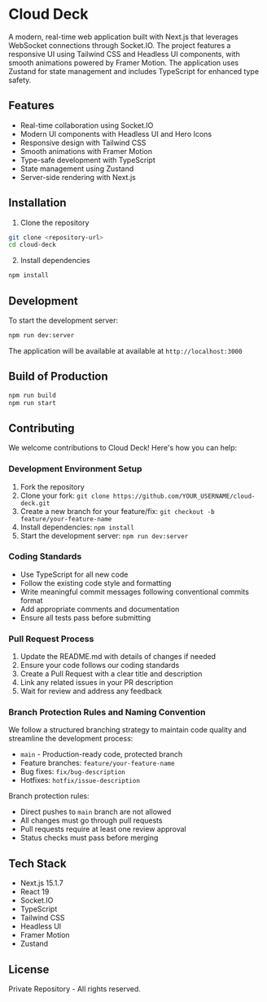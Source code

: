 # Cloud Deck

A modern, real-time web application built with Next.js that leverages WebSocket connections through Socket.IO. The project features a responsive UI using Tailwind CSS and Headless UI components, with smooth animations powered by Framer Motion. The application uses Zustand for state management and includes TypeScript for enhanced type safety.

## Features

- Real-time collaboration using Socket.IO
- Modern UI components with Headless UI and Hero Icons
- Responsive design with Tailwind CSS
- Smooth animations with Framer Motion
- Type-safe development with TypeScript
- State management using Zustand
- Server-side rendering with Next.js

## Installation

1. Clone the repository

```bash
git clone <repository-url>
cd cloud-deck
```

2. Install dependencies

```bash
npm install
```

## Development

To start the development server:

```bash
npm run dev:server
```

The application will be available at available at `http://localhost:3000`

## Build of Production

```bash
npm run build
npm run start
```

## Contributing

We welcome contributions to Cloud Deck! Here's how you can help:

### Development Environment Setup

1. Fork the repository
2. Clone your fork: `git clone https://github.com/YOUR_USERNAME/cloud-deck.git`
3. Create a new branch for your feature/fix: `git checkout -b feature/your-feature-name`
4. Install dependencies: `npm install`
5. Start the development server: `npm run dev:server`

### Coding Standards

- Use TypeScript for all new code
- Follow the existing code style and formatting
- Write meaningful commit messages following conventional commits format
- Add appropriate comments and documentation
- Ensure all tests pass before submitting

### Pull Request Process

1. Update the README.md with details of changes if needed
2. Ensure your code follows our coding standards
3. Create a Pull Request with a clear title and description
4. Link any related issues in your PR description
5. Wait for review and address any feedback

### Branch Protection Rules and Naming Convention

We follow a structured branching strategy to maintain code quality and streamline the development process:

- `main` - Production-ready code, protected branch
- Feature branches: `feature/your-feature-name`
- Bug fixes: `fix/bug-description`
- Hotfixes: `hotfix/issue-description`

Branch protection rules:
- Direct pushes to `main` branch are not allowed
- All changes must go through pull requests
- Pull requests require at least one review approval
- Status checks must pass before merging

## Tech Stack

- Next.js 15.1.7
- React 19
- Socket.IO
- TypeScript
- Tailwind CSS
- Headless UI
- Framer Motion
- Zustand

## License

Private Repository - All rights reserved.
